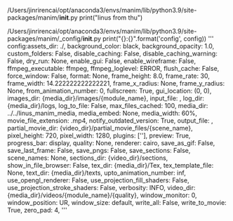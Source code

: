 /Users/jinrirencai/opt/anaconda3/envs/manim/lib/python3.9/site-packages/manim/__init__.py
print("linus from thu")

/Users/jinrirencai/opt/anaconda3/envs/manim/lib/python3.9/site-packages/manim/_config/__init__.py
print("{}:{}".format('config', config))
'''
config:assets_dir: ./, background_color: black, background_opacity: 1.0, custom_folders: False, disable_caching: False, disable_caching_warning: False, dry_run: None, enable_gui: False, enable_wireframe: False, ffmpeg_executable: ffmpeg, ffmpeg_loglevel: ERROR, flush_cache: False, force_window: False, format: None, frame_height: 8.0, frame_rate: 30, frame_width: 14.222222222222221, frame_x_radius: None, frame_y_radius: None, from_animation_number: 0, fullscreen: True, gui_location: (0, 0), images_dir: {media_dir}/images/{module_name}, input_file: , log_dir: {media_dir}/logs, log_to_file: False, max_files_cached: 100, media_dir: ../../linus_manim_media, media_embed: None, media_width: 60%, movie_file_extension: .mp4, notify_outdated_version: True, output_file: , partial_movie_dir: {video_dir}/partial_movie_files/{scene_name}, pixel_height: 720, pixel_width: 1280, plugins: [''], preview: True, progress_bar: display, quality: None, renderer: cairo, save_as_gif: False, save_last_frame: False, save_pngs: False, save_sections: False, scene_names: None, sections_dir: {video_dir}/sections, show_in_file_browser: False, tex_dir: {media_dir}/Tex, tex_template_file: None, text_dir: {media_dir}/texts, upto_animation_number: inf, use_opengl_renderer: False, use_projection_fill_shaders: False, use_projection_stroke_shaders: False, verbosity: INFO, video_dir: {media_dir}/videos/{module_name}/{quality}, window_monitor: 0, window_position: UR, window_size: default, write_all: False, write_to_movie: True, zero_pad: 4,
'''


